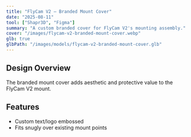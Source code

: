 ```yaml
---
title: "FlyCam V2 — Branded Mount Cover"
date: "2025-08-11"
tool: ["Shapr3D", "Figma"]
summary: "A custom branded cover for FlyCam V2's mounting assembly."
cover: "/images/flycam-v2-branded-mount-cover.webp" 
glb: true
glbPath: "/images/models/flycam-v2-branded-mount-cover.glb"
---
```

## Design Overview
The branded mount cover adds aesthetic and protective value to the FlyCam V2 mount.

## Features
- Custom text/logo embossed
- Fits snugly over existing mount points
